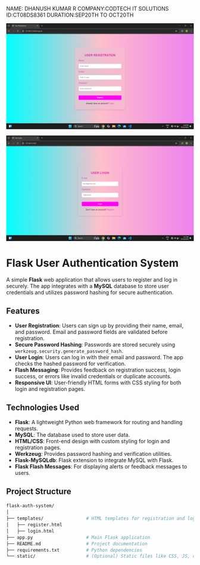 NAME: DHANUSH KUMAR R
COMPANY:CODTECH IT SOLUTIONS
ID:CT08DS8361
DURATION:SEP20TH TO OCT20TH


![img alt](https://github.com/Dhanush-coder-ux/Authentication-form/blob/b984e9d649d8f1813eec2e3f2583ba081413757f/Screenshot%202024-10-16%20154811.png)

![img alt](https://github.com/Dhanush-coder-ux/Authentication-form/blob/b15f0d2f0237de8699fe7c5ca57c8437220ddbfc/Screenshot%202024-10-16%20154742.png)




# Flask User Authentication System

A simple **Flask** web application that allows users to register and log in securely. The app integrates with a **MySQL** database to store user credentials and utilizes password hashing for secure authentication.

## Features

- **User Registration**: Users can sign up by providing their name, email, and password. Email and password fields are validated before registration.
- **Secure Password Hashing**: Passwords are stored securely using `werkzeug.security.generate_password_hash`.
- **User Login**: Users can log in with their email and password. The app checks the hashed password for verification.
- **Flash Messaging**: Provides feedback on registration success, login success, or errors like invalid credentials or duplicate accounts.
- **Responsive UI**: User-friendly HTML forms with CSS styling for both login and registration pages.

## Technologies Used

- **Flask**: A lightweight Python web framework for routing and handling requests.
- **MySQL**: The database used to store user data.
- **HTML/CSS**: Front-end design with custom styling for login and registration pages.
- **Werkzeug**: Provides password hashing and verification utilities.
- **Flask-MySQLdb**: Flask extension to integrate MySQL with Flask.
- **Flask Flash Messages**: For displaying alerts or feedback messages to users.

## Project Structure

```bash
flask-auth-system/
│
├── templates/                # HTML templates for registration and login
│   ├── register.html
│   ├── login.html
├── app.py                    # Main Flask application
├── README.md                 # Project documentation
├── requirements.txt          # Python dependencies
└── static/                   # (Optional) Static files like CSS, JS, or images
